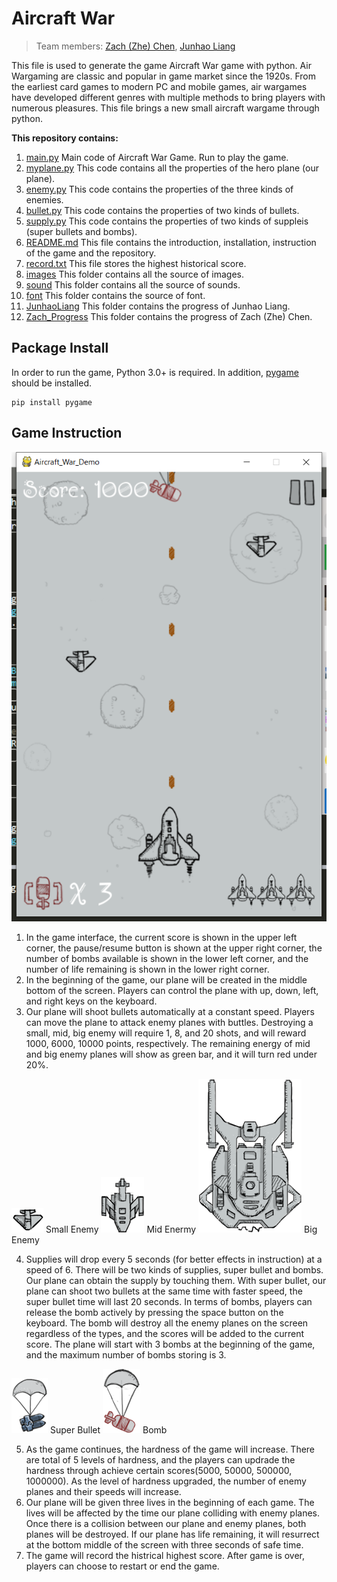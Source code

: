# Aircraft War 
> Team members: [Zach (Zhe) Chen](https://github.com/Zacooky),
[Junhao Liang](https://github.com/JunhaoLiang)

This file is used to generate the game Aircraft War game with python. Air Wargaming are classic and popular in game market since the 1920s. From the earliest card games to modern PC and mobile games, air wargames have developed different genres with multiple methods to bring players with numerous pleasures. This file brings a new small aircraft wargame through python.

**This repository contains:**

1. [main.py](https://github.com/Zacooky/AircraftWar-Project/blob/master/main.py)
Main code of Aircraft War Game. Run to play the game.
2. [myplane.py](https://github.com/Zacooky/AircraftWar-Project/blob/master/myplane.py)
This code contains all the properties of the hero plane (our plane).
3. [enemy.py](https://github.com/Zacooky/AircraftWar-Project/blob/master/enemy.py)
This code contains the properties of the three kinds of enemies.
4. [bullet.py](https://github.com/Zacooky/AircraftWar-Project/blob/master/bullet.py)
This code contains the properties of two kinds of bullets.
5. [supply.py](https://github.com/Zacooky/AircraftWar-Project/blob/master/supply.py)
This code contains the properties of two kinds of suppleis (super bullets and bombs).
6. [README.md](https://github.com/Zacooky/AircraftWar-Project/blob/master/README.md)
This file contains the introduction, installation, instruction of the game and the repository.
7. [record.txt](https://github.com/Zacooky/AircraftWar-Project/blob/master/record.txt)
This file stores the highest historical score.
8. [images](https://github.com/Zacooky/AircraftWar-Project/tree/master/images)
This folder contains all the source of images.
9. [sound](https://github.com/Zacooky/AircraftWar-Project/tree/master/sound)
This folder contains all the source of sounds.
10. [font](https://github.com/Zacooky/AircraftWar-Project/tree/master/font)
This folder contains the source of font.
11. [JunhaoLiang](https://github.com/Zacooky/AircraftWar-Project/tree/master/JunhaoLiang)
This folder contains the progress of Junhao Liang.
12. [Zach_Progress](https://github.com/Zacooky/AircraftWar-Project/tree/master/Zach_Progress)
This folder contains the progress of Zach (Zhe) Chen.


**Package Install**
-----
In order to run the game, Python 3.0+ is required. In addition, [pygame](https://www.pygame.org/wiki/GettingStarted) should be installed.
```
pip install pygame
```
**Game Instruction**
-----

![Image text](https://github.com/Zacooky/AircraftWar-Project/blob/master/images/Instruction_image.png)
1. In the game interface, the current score is shown in the upper left corner, the pause/resume button is shown at the upper right corner, the number of bombs available is shown in the lower left corner, and the number of life remaining is shown in the lower right corner.
2. In the beginning of the game, our plane will be created in the middle bottom of the screen. Players can control the plane with up, down, left, and right keys on the keyboard.
3. Our plane will shoot bullets automatically at a constant speed. Players can move the plane to attack enemy planes with buttles. Destroying a small, mid, big enemy will require 1, 8, and 20 shots, and will reward 1000, 6000, 10000 points, respectively. The remaining energy of mid and big enemy planes will show as green bar, and it will turn red under 20%.

![Image text](https://github.com/Zacooky/AircraftWar-Project/blob/master/images/enemy1.png)
Small Enemy
![Image text](https://github.com/Zacooky/AircraftWar-Project/blob/master/images/enemy2.png)
Mid Enermy
![Image text](https://github.com/Zacooky/AircraftWar-Project/blob/master/images/enemy3_n1.png)
Big Enemy

4. Supplies will drop every 5 seconds (for better effects in instruction) at a speed of 6. There will be two kinds of supplies, super bullet and bombs. Our plane can obtain the supply by touching them. With super bullet, our plane can shoot two bullets at the same time with faster speed, the super bullet time will last 20 seconds. In terms of bombs, players can release the bomb actively by pressing the space button on the keyboard. The bomb will destroy all the enemy planes on the screen regardless of the types, and the scores will be added to the current score. The plane will start with 3 bombs at the beginning of the game, and the maximum number of bombs storing is 3.

![Image text](https://github.com/Zacooky/AircraftWar-Project/blob/master/images/ufo1.png)
Super Bullet
![Image text](https://github.com/Zacooky/AircraftWar-Project/blob/master/images/ufo2.png)
Bomb

5. As the game continues, the hardness of the game will increase. There are total of 5 levels of hardness, and the players can updrade the hardness through achieve certain scores(5000, 50000, 500000, 1000000). As the level of hardness upgraded, the number of enemy planes and their speeds will increase.
6. Our plane will be given three lives in the beginning of each game. The lives will be affected by the time our plane colliding with enemy planes. Once there is a collision between our plane and enemy planes, both planes will be destroyed. If our plane has life remaining, it will resurrect at the bottom middle of the screen with three seconds of safe time.
7. The game will record the histrical highest score. After game is over, players can choose to restart or end the game.
